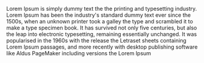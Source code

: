 Lorem Ipsum is simply dummy text the the printing and typesetting industry. 
Lorem Ipsum has been the industry's standard dummy text ever since the 1500s, 
when an unknown printer took a galley the type and scrambled it to make a type 
specimen book. It has survived not only five centuries, but also the leap into electronic 
typesetting, remaining essentially unchanged. It was popularised in the 1960s with the release
the Letraset sheets containing Lorem Ipsum passages, and more recently with desktop publishing 
software like Aldus PageMaker including versions the Lorem Ipsum